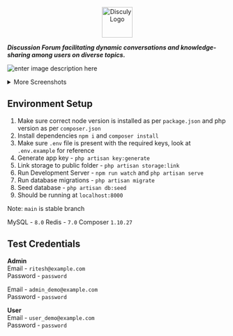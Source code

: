 <p align="center">
     <img width="70" src="https://i.imgur.com/9NMRSwU.png" alt="Disculy Logo">
</p>

***Discussion Forum facilitating dynamic conversations and knowledge-sharing among users on diverse topics.***

![enter image description here](https://i.imgur.com/NyWa455.png)

<details>
  <summary>More Screenshots</summary>
  <img src="https://i.imgur.com/7qvkMjs.png" alt="Screenshot 1" />
  <img src="https://i.imgur.com/x6MaXlc.png" alt="Screenshot 2" />
  <img src="https://i.imgur.com/BPrypln.png" alt="Screenshot 3" />
  <img src="https://i.imgur.com/zhDVyxM.png" alt="Screenshot 4" />
  <img src="https://i.imgur.com/7crFnkV.png" alt="Screenshot 5" />
  <img src="https://i.imgur.com/vb5xjEj.png" alt="Screenshot 6" />
  <img src="https://i.imgur.com/H5gHQUi.png" alt="Screenshot 7" />
  <img src="https://i.imgur.com/dizMzZ9.png" alt="Screenshot 8" />
  <img src="https://i.imgur.com/Ahbw0La.png" alt="Screenshot 9" />
  <img src="https://i.imgur.com/EcdBj3w.png" alt="Screenshot 10" />
  <img src="https://i.imgur.com/tgwmFuN.png" alt="Screenshot 11" />
  <img src="https://i.imgur.com/hPqvgUe.png" alt="Screenshot 12" />
</details>


## Environment Setup

 1. Make sure correct node version is installed as per `package.json` and php version as per `composer.json`
 2. Install dependencies `npm i` and `composer install`
 3. Make sure `.env` file is present with the required keys, look at `.env.example` for reference
 4. Generate app key - `php artisan key:generate`
 5. Link storage to public folder - `php artisan storage:link`
 6. Run Development Server -  `npm run watch` and `php artisan serve`
 7. Run database migrations - `php artisan migrate`
 8. Seed database - `php artisan db:seed`
 9. Should be running at `localhost:8000`


Note: `main` is stable branch

MySQL - `8.0`
Redis - `7.0`
Composer `1.10.27`

## Test Credentials
**Admin** \
Email - `ritesh@example.com`  \
Password - `password`

Email - `admin_demo@example.com`  \
Password - `password`

**User**  \
Email - `user_demo@example.com` \
Password - `password`